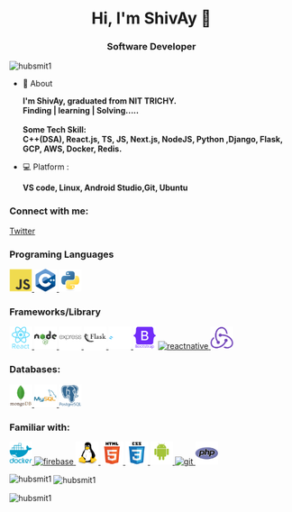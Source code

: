 <h1 align="center">Hi, I'm ShivAy 👋</h1>
<h3 align="center">Software Developer</h3>

<p align="left"> <img src="https://komarev.com/ghpvc/?username=hubsmit1&label=Profile%20views&color=0e75b6&style=flat" alt="hubsmit1" /> </p>
                                                  
- 💬 About <p>**I'm ShivAy, graduated from NIT TRICHY.<br /> Finding | learning | Solving.....<br/><br />Some Tech Skill:<br/>C++(DSA), React.js, TS, JS, Next.js, NodeJS, Python ,Django, Flask, GCP, AWS, Docker, Redis.**</p>

- 💻 Platform :<p> **VS code, Linux, Android Studio,Git, Ubuntu**</p>

<h3 align="left">Connect with me:</h3>
<p align="left">
  <a href="https://twitter.com/shivayCDRx"> Twitter </a>
</p>
<h3 align="left">Programing Languages</h3

<p align="left"> 
  <a href="https://developer.mozilla.org/en-US/docs/Web/JavaScript" target="_blank" rel="noreferrer"> <img src="https://raw.githubusercontent.com/devicons/devicon/master/icons/javascript/javascript-original.svg" alt="javascript" width="40" height="40"/> </a>
   <a href="https://www.w3schools.com/cpp/" target="_blank" rel="noreferrer"> <img src="https://raw.githubusercontent.com/devicons/devicon/master/icons/cplusplus/cplusplus-original.svg" alt="cplusplus" width="40" height="40"/> </a> 
  <a href="https://www.learnpython.org/" target="_blank" rel="noreferrer"> <img src="https://raw.githubusercontent.com/devicons/devicon/master/icons/python/python-original.svg" alt="python" width="40" height="40"/> </a>
</p>
<h3 align="left">Frameworks/Library</h3
  <p align="left">
  <a href="https://reactjs.org/" target="_blank" rel="noreferrer"> <img src="https://raw.githubusercontent.com/devicons/devicon/master/icons/react/react-original-wordmark.svg" alt="react" width="40" height="40"/> </a> 
   <a href="https://nodejs.org" target="_blank" rel="noreferrer"> <img src="https://raw.githubusercontent.com/devicons/devicon/master/icons/nodejs/nodejs-original-wordmark.svg" alt="nodejs" width="40" height="40" /> </a>
   <a href="https://expressjs.com" target="_blank" rel="noreferrer" style="background-color:white;"> <img src="https://raw.githubusercontent.com/devicons/devicon/master/icons/express/express-original-wordmark.svg" alt="express" width="40" height="40" style="color: white;background-color:white;"/> </a>
    <a href="" target="_blank" rel="noreferrer" style="background-color:white;"> <img src="https://github.com/devicons/devicon/blob/master/icons/flask/flask-original-wordmark.svg" alt="express" width="40" height="40" style="color: white;background-color:white;"/> </a>
   <a href="" target="_blank" rel="noreferrer"> <img src="https://github.com/devicons/devicon/blob/master/icons/tailwindcss/tailwindcss-original-wordmark.svg" alt="tailwind" width="40" height="40"/> </a>
  <a href="https://getbootstrap.com" target="_blank" rel="noreferrer"> <img src="https://raw.githubusercontent.com/devicons/devicon/master/icons/bootstrap/bootstrap-plain-wordmark.svg" alt="bootstrap" width="40" height="40"/></a>
  <a href="https://reactnative.dev/" target="_blank" rel="noreferrer"> <img src="https://reactnative.dev/img/header_logo.svg" alt="reactnative" width="40" height="40"/> </a>
    <a href="" target="_blank" rel="noreferrer"> <img src="https://github.com/devicons/devicon/blob/master/icons/redux/redux-original.svg" alt="reactnative" width="40" height="40"/> </a>
  </p>
  
  <h3 align="left">Databases:</h3
  <p align="left">
      <a href="https://www.mongodb.com/" target="_blank" rel="noreferrer"> <img src="https://raw.githubusercontent.com/devicons/devicon/master/icons/mongodb/mongodb-original-wordmark.svg" alt="mongodb" width="40" height="40"/> </a>
  <a href="https://www.mysql.com/" target="_blank" rel="noreferrer"> <img src="https://raw.githubusercontent.com/devicons/devicon/master/icons/mysql/mysql-original-wordmark.svg" alt="mysql" width="40" height="40"/> </a> 
  <a href="https://www.mysql.com/" target="_blank" rel="noreferrer"> <img src="https://github.com/devicons/devicon/blob/master/icons/postgresql/postgresql-plain-wordmark.svg" alt="mysql" width="40" height="40"/> </a> 
  </p>
  <h3 align="left">Familiar with:</h3
  <p align="left"> 
    <a href="" target="_blank" rel="noreferrer"> <img src="https://github.com/devicons/devicon/blob/master/icons/docker/docker-plain-wordmark.svg" alt="docker" width="40" height="40"/> </a> 
  <a href="https://firebase.google.com/" target="_blank" rel="noreferrer"> <img src="https://www.vectorlogo.zone/logos/firebase/firebase-icon.svg" alt="firebase" width="40" height="40"/> </a> 
  <a href="https://www.linux.org/" target="_blank" rel="noreferrer"> <img src="https://raw.githubusercontent.com/devicons/devicon/master/icons/linux/linux-original.svg" alt="linux" width="40" height="40"/> </a>
  <a href="https://www.w3.org/html/" target="_blank" rel="noreferrer"> <img src="https://raw.githubusercontent.com/devicons/devicon/master/icons/html5/html5-original-wordmark.svg" alt="html5" width="40" height="40"/> </a> 
    <a href="https://www.w3schools.com/css/" target="_blank" rel="noreferrer"> <img src="https://raw.githubusercontent.com/devicons/devicon/master/icons/css3/css3-original-wordmark.svg" alt="css3" width="40" height="40"/> </a>
   <a href="https://developer.android.com" target="_blank" rel="noreferrer"> <img src="https://raw.githubusercontent.com/devicons/devicon/master/icons/android/android-original-wordmark.svg" alt="android" width="40" height="40"/> </a> 
  <a href="https://git-scm.com/" target="_blank" rel="noreferrer"> <img src="https://www.vectorlogo.zone/logos/git-scm/git-scm-icon.svg" alt="git" width="40" height="40"/> </a> 
  <a href="https://www.php.net" target="_blank" rel="noreferrer"> <img src="https://raw.githubusercontent.com/devicons/devicon/master/icons/php/php-original.svg" alt="php" width="40" height="40"/> </a> 
   </p>

<p><img align="left" src="https://github-readme-stats.vercel.app/api/top-langs?username=hubsmit1&show_icons=true&locale=en&layout=compact" alt="hubsmit1" /></p>

<p>&nbsp;<img align="center" src="https://github-readme-stats.vercel.app/api?username=hubsmit1&show_icons=true&locale=en" alt="hubsmit1" /></p>

<p><img align="center" src="https://github-readme-streak-stats.herokuapp.com/?user=hubsmit1&" alt="hubsmit1" /></p>

